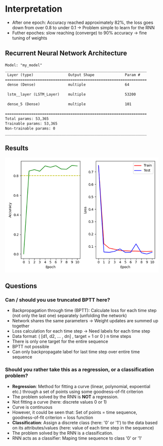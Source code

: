 # Interpretation 

- After one epoch: Accuracy reached approximately 82%, the loss goes down from over 0.8 to under 0.1 -> Problem simple to learn for the RNN
- Futher epoches: slow reaching (converge) to 90% accuracy -> fine tuning of weights 

## Recurrent Neural Network Architecture

```console
Model: "my_model"
_________________________________________________________________
 Layer (type)                Output Shape              Param #   
=================================================================
 dense (Dense)               multiple                  64        
                                                                 
 lstm__layer (LSTM_Layer)    multiple                  53200     
                                                                 
 dense_5 (Dense)             multiple                  101       
                                                                 
=================================================================
Total params: 53,365
Trainable params: 53,365
Non-trainable params: 0
_________________________________________________________________

```

## Results

![alt text](result.png)

## Questions

### Can / should you use truncated BPTT here?
- Backpropagation through time (BPTT): Calculate loss for each time step (not only the last one) separately (unfolding the network)
- Network shares the same parameters -> Weight updates are summed up together
- Loss calculation for each time step -> Need labels for each time step
- Data format: ( [d1, d2, ... , dn] , target = 1 or 0 ) n time steps 
- There is only one target for the entire sequence
- BPTT not possible
- Can only backpropagate label for last time step over entire time sequence

### Should you rather take this as a regression, or a classification problem?

- **Regression**: Method for fitting a curve (linear, polynomial, expoential etc.) through a set of points using some goodness-of-fit criterion
- The problem solved by the RNN is **NOT** a regression.
- Not fitting a curve (here: discrete values 0 or 1)
- Curve is continuous
- However, it could be seen that: Set of points = time sequence, goodness-of-fit criterion = loss function
- **Classification**: Assign a discrete class (here: '0' or '1') to the data based on its attributes/values (here: value of each time step in the sequence)
- The problem solved by the RNN is a classification.
- RNN acts as a classifier: Maping time sequence to class '0' or '1'